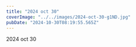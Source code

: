 ```yaml
---
title: "2024 oct 30"
coverImage: "../../images/2024-oct-30-g1ND.jpg"
pubDate: "2024-10-30T08:19:55.565Z"
---
```


2024 oct 30
